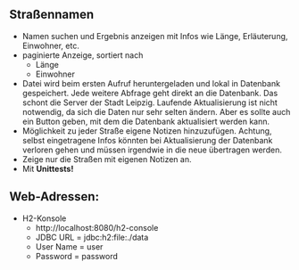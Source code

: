 ## Straßennamen

- Namen suchen und Ergebnis anzeigen mit Infos wie Länge, Erläuterung, Einwohner, etc.
- paginierte Anzeige, sortiert nach
    - Länge
    - Einwohner
- Datei wird beim ersten Aufruf heruntergeladen und lokal in Datenbank gespeichert. Jede weitere Abfrage geht 
  direkt an die Datenbank. Das schont die Server der Stadt Leipzig. Laufende Aktualisierung ist nicht 
  notwendig, da sich die Daten nur sehr selten ändern. Aber es sollte auch ein Button geben, mit dem 
  die Datenbank aktualisiert werden kann.
- Möglichkeit zu jeder Straße eigene Notizen hinzuzufügen. Achtung, selbst eingetragene Infos könnten bei 
  Aktualisierung der Datenbank verloren gehen und müssen irgendwie in die neue übertragen werden.
- Zeige nur die Straßen mit eigenen Notizen an.
- Mit **Unittests!**


## Web-Adressen:

- H2-Konsole
  - http://localhost:8080/h2-console
  - JDBC URL = jdbc:h2:file:./data
  - User Name = user
  - Password = password
